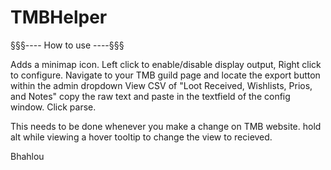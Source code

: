 # TMBHelper

§§§---- How to use ----§§§

Adds a minimap icon. Left click to enable/disable display output, Right click to configure.
Navigate to your TMB guild page and locate the export button within the admin dropdown
View CSV of "Loot Received, Wishlists, Prios, and Notes" copy the raw text and paste in the textfield of the config window. Click parse.

This needs to be done whenever you make a change on TMB website.
hold alt while viewing a hover tooltip to change the view to recieved.

Bhahlou